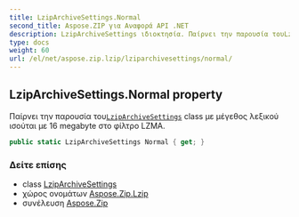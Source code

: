 ```yaml
---
title: LzipArchiveSettings.Normal
second_title: Aspose.ZIP για Αναφορά API .NET
description: LzipArchiveSettings ιδιοκτησία. Παίρνει την παρουσία τουLzipArchiveSettings class με μέγεθος λεξικού ισούται με 16 megabyte στο φίλτρο LZMA.
type: docs
weight: 60
url: /el/net/aspose.zip.lzip/lziparchivesettings/normal/
---
```

## LzipArchiveSettings.Normal property

Παίρνει την παρουσία του[`LzipArchiveSettings`](../) class με μέγεθος λεξικού ισούται με 16 megabyte στο φίλτρο LZMA.

```csharp
public static LzipArchiveSettings Normal { get; }
```

### Δείτε επίσης

* class [LzipArchiveSettings](../)
* χώρος ονομάτων [Aspose.Zip.Lzip](../../lziparchivesettings/)
* συνέλευση [Aspose.Zip](../../../)


